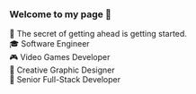 ### Welcome to my page 👋

💬 The secret of getting ahead is getting started.<br>
:mortar_board: Software Engineer<br>
:video_game: Video Games Developer <br>
:art: Creative Graphic Designer<br>
:diamond_shape_with_a_dot_inside:	 Senior Full-Stack Developer
